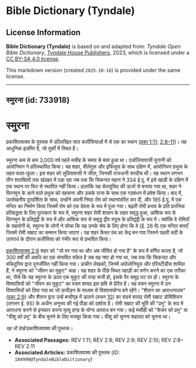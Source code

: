 # Bible Dictionary (Tyndale)

## License Information

**Bible Dictionary (Tyndale)** is based on and adapted from: _Tyndale Open Bible Dictionary_, [Tyndale House Publishers](https://tyndaleopenresources.com/), 2023, which is licensed under a [CC BY-SA 4.0 license](https://creativecommons.org/licenses/by-sa/4.0/legalcode.en).

This markdown version (created `2025-10-16`) is provided under the same license.



--------------------------------

## स्मुरना (id: 733918)

स्मुरना
=======

प्रकाशितवाक्य के पुस्तक में उल्लिखित सात कलीसियाओं में से एक का स्थान ([प्रका 1:11](https://ref.ly/Rev1:11); [2:8–11](https://ref.ly/Rev2:8-Rev2:11))। यह आधुनिक इज़मिर है, जो तुर्की में स्थित है।

स्मुरना कम से कम 3,000 वर्ष पहले मसीह के समय से बसा हुआ था। एओलियावासी यूनानी को आयोनियन ने प्रतिस्थापित किया। यह शहर, मीलेतुस और इफिसुस के साथ दक्षिण में, आयोनियन प्रभुत्व के तहत फला\-फूला। इस शहर को लुदियावासी ने जीता, जिनकी राजधानी सरदीस थी। यह स्थान लगभग तीन शताब्दियों तक खंडहर में पड़ा रहा जब तक कि सिकन्दर महान ने 334 ई.पू. में इसे खाड़ी के दक्षिण में एक स्थान पर फिर से स्थापित नहीं किया। हालांकि यह सेलयूसिद की ऊर्जा से बनाया गया था, शहर ने पिरगमुन के आने वाले प्रभुत्व को पहचाना और उसके राजा के साथ एक गठबंधन में प्रवेश किया। बाद में, उल्लेखनीय दूरदर्शिता के साथ, उन्होंने अपनी निष्ठा रोम को स्थानांतरित कर दी, और 195 ई.पू. में एक मन्दिर का निर्माण किया जिसमें रोम को एक देवता के रूप में पूजा गया। बढ़ती रोमी प्रभाव के प्रति प्रारंभिक प्रतिबद्धता के लिए पुरस्कार के रूप में, स्मुरना शहर रोमी शासन के तहत समृद्ध हुआ, आंशिक रूप से पिरगमुन के प्रतिद्वंद्वी के रूप में और आंशिक रूप से समृद्ध द्वीप रुदुस के प्रतिद्वंद्वी के रूप में। क्योंकि वे रोमियों के सहयोगी थे, स्मुरना के लोगों ने सोचा कि यह उनके श्रेय के लिए होगा कि वे (ई. 26 में) एक मन्दिर बनाएँ जिसमें रोमी सम्राट का सम्मान किया जाएगा। यह शहर कैसर पंथ का केंद्र बन गया जिसने पहली सदी के उत्तरार्ध के दौरान कलीसिया को गंभीर रूप से प्रभावित किया।

[प्रकाशितवाक्य 2:8](https://ref.ly/Rev2:8) शहर को "जो मर गया था और अब जीवित हो गया है" के रूप में वर्णित करता है, जो 300 वर्षों की अवधि का एक संभावित संकेत है जब यह नष्ट हो गया था, जब तक कि सिकन्दर और मकिदुनिय द्वारा पुनर्जीवित नहीं किया गया। प्राचीन लेखकों, जिनमें अपोलोनियुस और एरिस्टीडीस शामिल हैं, ने स्मुरना को "जीवन का मुकुट" कहा। यह शहर के पीछे स्थित पहाड़ी का वर्णन करने का एक तरीका था, जैसे कि यह स्मुरना के ऊपर एक मुकुट की तरह सजी हो, इसके पैर समुद्र तट पर हों। स्मुरना के विश्वासियों को "जीवन का मुकुट" का वचन शायद इस छवि से प्रेरित है। यह वचन स्मुरना में उन विश्वासियों को दिया गया था जो उत्पीड़न के माध्यम से विश्वासयोग्य बने रहेंगे। "शैतान का आराधनालय" ([प्रका 2:9](https://ref.ly/Rev2:9)) और शैतान द्वारा उन्हें बन्दीगृह में डालने (वचन [10](https://ref.ly/Rev2:10)) का संदर्भ शायद रोमी सम्राट डोमिशियन (लगभग ई. 95\) के अधीन अनुभव की गई पीड़ा को दर्शाता है। रोमी सम्राट की मूर्ति की "प्रभु" के रूप में आराधना करने से इनकार करना मृत्यु दण्ड के योग्य अपराध बन गया। कई मसीही को "कैसर को प्रभु" या "यीशु को प्रभु" के बीच चुनने के लिए मजबूर किया गया। यीशु को चुनना शहादत को चुनना था।

*यह भी देखें* प्रकाशितवाक्य की पुस्तक।

* **Associated Passages:** REV 1:11; REV 2:8; REV 2:9; REV 2:10; REV 2:8–REV 2:11
* **Associated Articles:** प्रकाशितवाक्य की पुस्तक (ID: `184999@TyndaleBibleDictionary`)

